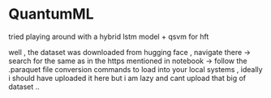 # QuantumML
tried playing around with a hybrid lstm model + qsvm for hft

well , the dataset was downloaded from hugging face , navigate there -> search for the same as in the https mentioned in notebook -> follow the .paraquet file conversion commands to load into your local systems , ideally i should have uploaded it here but i am lazy and cant upload that big of dataset ..
